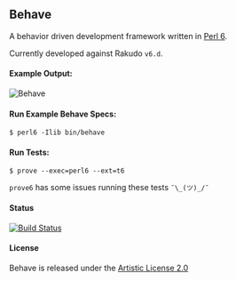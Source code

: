## Behave
A behavior driven development framework written in [Perl 6](https://perl6.org/).

Currently developed against Rakudo `v6.d`.

#### Example Output:

![Behave](https://raw.githubusercontent.com/gdonald/behave/master/screen-shot.png)

#### Run Example Behave Specs:

```
$ perl6 -Ilib bin/behave
```

#### Run Tests:

```
$ prove --exec=perl6 --ext=t6
```

`prove6` has some issues running these tests `¯\_(ツ)_/¯`

#### Status

[![Build Status](https://travis-ci.org/gdonald/BDD-Behave.svg?branch=master)](https://travis-ci.org/gdonald/BDD-Behave)

#### License

Behave is released under the [Artistic License 2.0](https://opensource.org/licenses/Artistic-2.0)
